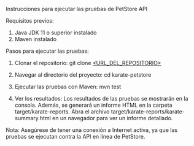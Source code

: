 Instrucciones para ejecutar las pruebas de PetStore API

Requisitos previos:
1. Java JDK 11 o superior instalado
2. Maven instalado

Pasos para ejecutar las pruebas:

1. Clonar el repositorio:
   git clone [<URL_DEL_REPOSITORIO>](https://github.com/zuzyrobalino/karate-petstore.git)

2. Navegar al directorio del proyecto:
   cd karate-petstore

3. Ejecutar las pruebas con Maven:
   mvn test

4. Ver los resultados:
   Los resultados de las pruebas se mostrarán en la consola.
   Además, se generará un informe HTML en la carpeta target/karate-reports.
   Abra el archivo target/karate-reports/karate-summary.html en un navegador para ver un informe detallado.

Nota: Asegúrese de tener una conexión a Internet activa, ya que las pruebas se ejecutan contra la API en línea de PetStore.
